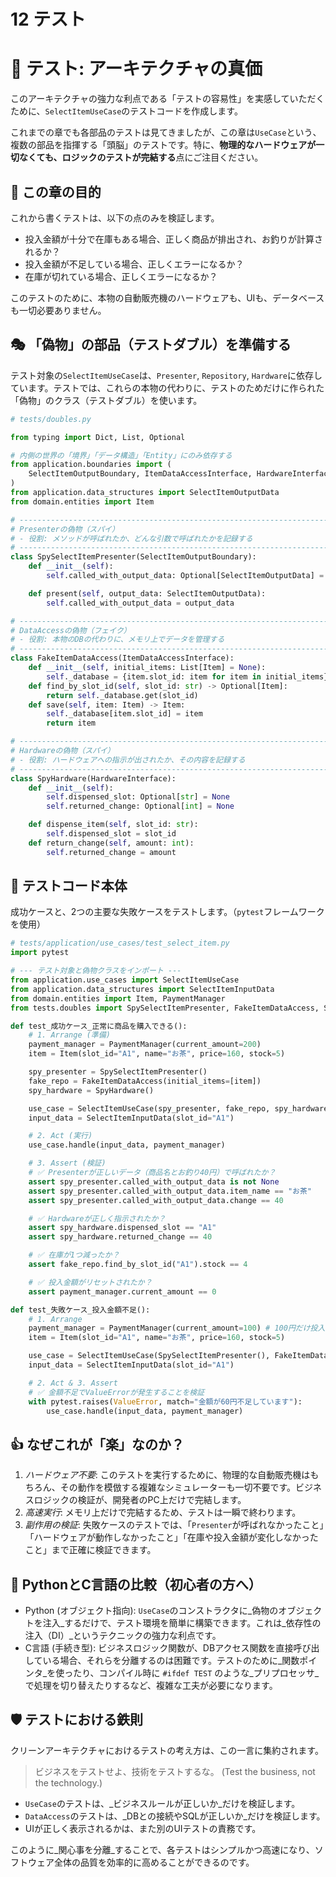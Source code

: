 # 12 テスト

# 🧪 テスト: アーキテクチャの真価

このアーキテクチャの強力な利点である「テストの容易性」を実感していただくために、`SelectItemUseCase`のテストコードを作成します。

これまでの章でも各部品のテストは見てきましたが、この章は`UseCase`という、複数の部品を指揮する「頭脳」のテストです。特に、**物理的なハードウェアが一切なくても、ロジックのテストが完結する**点にご注目ください。

## 🎯 この章の目的

これから書くテストは、以下の点のみを検証します。

- 投入金額が十分で在庫もある場合、正しく商品が排出され、お釣りが計算されるか？
- 投入金額が不足している場合、正しくエラーになるか？
- 在庫が切れている場合、正しくエラーになるか？

このテストのために、本物の自動販売機のハードウェアも、UIも、データベースも一切必要ありません。

## 🎭 「偽物」の部品（テストダブル）を準備する

テスト対象の`SelectItemUseCase`は、`Presenter`, `Repository`, `Hardware`に依存しています。テストでは、これらの本物の代わりに、テストのためだけに作られた「偽物」のクラス（テストダブル）を使います。

```python
# tests/doubles.py

from typing import Dict, List, Optional

# 内側の世界の「境界」「データ構造」「Entity」にのみ依存する
from application.boundaries import (
    SelectItemOutputBoundary, ItemDataAccessInterface, HardwareInterface
)
from application.data_structures import SelectItemOutputData
from domain.entities import Item

# -----------------------------------------------------------------------------
# Presenterの偽物（スパイ）
# - 役割: メソッドが呼ばれたか、どんな引数で呼ばれたかを記録する
# -----------------------------------------------------------------------------
class SpySelectItemPresenter(SelectItemOutputBoundary):
    def __init__(self):
        self.called_with_output_data: Optional[SelectItemOutputData] = None

    def present(self, output_data: SelectItemOutputData):
        self.called_with_output_data = output_data

# -----------------------------------------------------------------------------
# DataAccessの偽物（フェイク）
# - 役割: 本物のDBの代わりに、メモリ上でデータを管理する
# -----------------------------------------------------------------------------
class FakeItemDataAccess(ItemDataAccessInterface):
    def __init__(self, initial_items: List[Item] = None):
        self._database = {item.slot_id: item for item in initial_items} if initial_items else {}
    def find_by_slot_id(self, slot_id: str) -> Optional[Item]:
        return self._database.get(slot_id)
    def save(self, item: Item) -> Item:
        self._database[item.slot_id] = item
        return item

# -----------------------------------------------------------------------------
# Hardwareの偽物（スパイ）
# - 役割: ハードウェアへの指示が出されたか、その内容を記録する
# -----------------------------------------------------------------------------
class SpyHardware(HardwareInterface):
    def __init__(self):
        self.dispensed_slot: Optional[str] = None
        self.returned_change: Optional[int] = None

    def dispense_item(self, slot_id: str):
        self.dispensed_slot = slot_id
    def return_change(self, amount: int):
        self.returned_change = amount

```

## 🔬 テストコード本体

成功ケースと、2つの主要な失敗ケースをテストします。（`pytest`フレームワークを使用）

```python
# tests/application/use_cases/test_select_item.py
import pytest

# --- テスト対象と偽物クラスをインポート ---
from application.use_cases import SelectItemUseCase
from application.data_structures import SelectItemInputData
from domain.entities import Item, PaymentManager
from tests.doubles import SpySelectItemPresenter, FakeItemDataAccess, SpyHardware

def test_成功ケース_正常に商品を購入できる():
    # 1. Arrange (準備)
    payment_manager = PaymentManager(current_amount=200)
    item = Item(slot_id="A1", name="お茶", price=160, stock=5)

    spy_presenter = SpySelectItemPresenter()
    fake_repo = FakeItemDataAccess(initial_items=[item])
    spy_hardware = SpyHardware()

    use_case = SelectItemUseCase(spy_presenter, fake_repo, spy_hardware)
    input_data = SelectItemInputData(slot_id="A1")

    # 2. Act (実行)
    use_case.handle(input_data, payment_manager)

    # 3. Assert (検証)
    # ✅ Presenterが正しいデータ（商品名とお釣り40円）で呼ばれたか？
    assert spy_presenter.called_with_output_data is not None
    assert spy_presenter.called_with_output_data.item_name == "お茶"
    assert spy_presenter.called_with_output_data.change == 40

    # ✅ Hardwareが正しく指示されたか？
    assert spy_hardware.dispensed_slot == "A1"
    assert spy_hardware.returned_change == 40

    # ✅ 在庫が1つ減ったか？
    assert fake_repo.find_by_slot_id("A1").stock == 4

    # ✅ 投入金額がリセットされたか？
    assert payment_manager.current_amount == 0

def test_失敗ケース_投入金額不足():
    # 1. Arrange
    payment_manager = PaymentManager(current_amount=100) # 100円だけ投入
    item = Item(slot_id="A1", name="お茶", price=160, stock=5)

    use_case = SelectItemUseCase(SpySelectItemPresenter(), FakeItemDataAccess([item]), SpyHardware())
    input_data = SelectItemInputData(slot_id="A1")

    # 2. Act & 3. Assert
    # ✅ 金額不足でValueErrorが発生することを検証
    with pytest.raises(ValueError, match="金額が60円不足しています"):
        use_case.handle(input_data, payment_manager)

```

## 👍 なぜこれが「楽」なのか？

1. *ハードウェア不要*: このテストを実行するために、物理的な自動販売機はもちろん、その動作を模倣する複雑なシミュレーターも一切不要です。ビジネスロジックの検証が、開発者のPC上だけで完結します。
2. *高速実行*: メモリ上だけで完結するため、テストは一瞬で終わります。
3. *副作用の検証*: 失敗ケースのテストでは、「`Presenter`が呼ばれなかったこと」「ハードウェアが動作しなかったこと」「在庫や投入金額が変化しなかったこと」まで正確に検証できます。

## 🐍 PythonとC言語の比較（初心者の方へ）

- Python (オブジェクト指向): `UseCase`のコンストラクタに\_偽物のオブジェクトを注入\_するだけで、テスト環境を簡単に構築できます。これは\_依存性の注入（DI）\_というテクニックの強力な利点です。
- C言語 (手続き型): ビジネスロジック関数が、DBアクセス関数を直接呼び出している場合、それらを分離するのは困難です。テストのために\_関数ポインタ\_を使ったり、コンパイル時に `#ifdef TEST` のような\_プリプロセッサ\_で処理を切り替えたりするなど、複雑な工夫が必要になります。

## 🛡️ テストにおける鉄則

クリーンアーキテクチャにおけるテストの考え方は、この一言に集約されます。

> ビジネスをテストせよ、技術をテストするな。 (Test the business, not the technology.)
> 
- `UseCase`のテストは、\_ビジネスルールが正しいか\_だけを検証します。
- `DataAccess`のテストは、\_DBとの接続やSQLが正しいか\_だけを検証します。
- UIが正しく表示されるかは、また別のUIテストの責務です。

このように\_関心事を分離\_することで、各テストはシンプルかつ高速になり、ソフトウェア全体の品質を効率的に高めることができるのです。